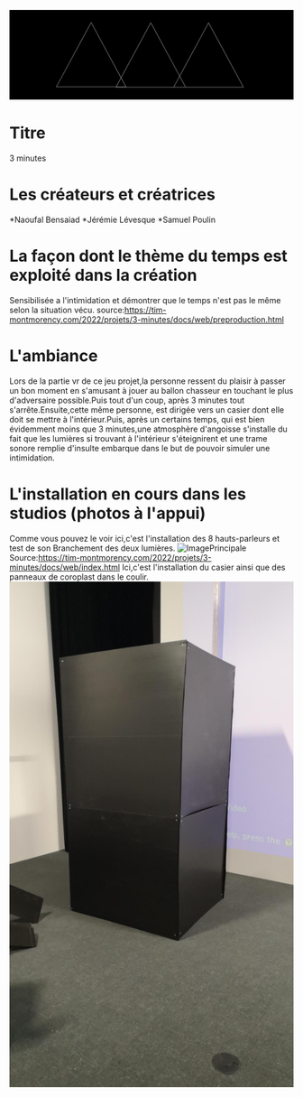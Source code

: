 ![ImagePrincipale](medias/banniere_page_projet.jpg)

# Titre
3 minutes
# Les créateurs et créatrices
*Naoufal Bensaiad
*Jérémie Lévesque
*Samuel Poulin
# La façon dont le thème du temps  est exploité dans la création
Sensibilisée a l'intimidation et démontrer que le temps n'est pas le même selon la situation vécu.
source:https://tim-montmorency.com/2022/projets/3-minutes/docs/web/preproduction.html
# L'ambiance
Lors de la partie vr de ce jeu projet,la personne ressent du plaisir à passer un bon moment en s'amusant à jouer au ballon chasseur en touchant le plus d'adversaire possible.Puis tout d'un coup, après 3 minutes tout s'arrête.Ensuite,cette même personne, est dirigée vers un casier dont elle doit se mettre à l'intérieur.Puis, après un certains temps, qui est bien évidemment moins que 3 minutes,une atmosphère d'angoisse s'installe du fait que les lumières si trouvant à l'intérieur s'éteignirent et une trame sonore remplie d'insulte embarque dans le but de pouvoir simuler une intimidation.
# L'installation en cours dans les studios (photos à l'appui)
Comme vous pouvez le voir ici,c'est l'installation des 8 hauts-parleurs et test de son Branchement des deux lumières.
![ImagePrincipale](medias/hauts_parleurs_son_lumi%C3%A8res.png)
Source:https://tim-montmorency.com/2022/projets/3-minutes/docs/web/index.html
Ici,c'est l'installation du casier ainsi que des panneaux de coroplast dans le coulir.
![ImagePrincipale](medias/casier_panneaux.png)




















